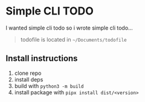 # Simple CLI TODO

I wanted simple cli todo so i wrote simple cli todo...

> todofile is located in `~/Documents/todofile`

## Install instructions

1. clone repo
2. install deps
3. build with `python3 -m build`
4. install package with `pipx install dist/<version>`
